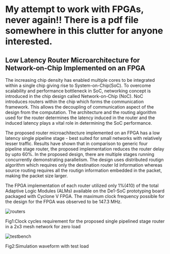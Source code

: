 # My attempt to work with FPGAs, never again!! There is a pdf file somewhere in this clutter for anyone interested.

## Low Latency Router Microarchitecture for Network-on-Chip Implemented on an FPGA

The increasing chip density has enabled multiple cores to be integrated within a single chip giving rise to System-on-Chip(SoC). To overcome scalability and performance bottleneck in SoC, networking concept is introduced in the chip design called Network-on-Chip (NoC). NoC introduces routers within the chip which forms the communication framework. This allows the decoupling of communication aspect of the design from the computation. The architecture and the routing algorithm used for the router determines the latency induced in the router and the induced latency plays a vital role in determining the SoC performance. 

The proposed router microachitecture implemented on an FPGA has a low latency single pipeline stage - best suited for small networks with relatively lesser traffic. Results have shown that in comparison to generic four pipeline stage router, the proposed implementation reduces the router delay by upto 60%. In the proposed design, there are multiple stages running concurrently demonstrating parallelism. The design uses distributed routign algorithm which requires only the destination router Id information whereas source routing requires all the routign information embedded in the packet, making the packet size larger. 

The FPGA implementation of each router utilized only 1%(410) of the total Adaptive Logic Modules (ALMs) available on the De1-SoC prototyping board packaged with Cyclone V FPGA. The maximum clock frequency possible for the design for the FPGA was observed to be 147.3 MHz.



![routers](https://user-images.githubusercontent.com/13660762/28440666-27c58ed4-6d9f-11e7-96cf-1a93d7a3ce83.png)

Fig1:Clock cycles requirement for the proposed single pipelined stage router in a 2x3 mesh network for zero load


![testbench](https://user-images.githubusercontent.com/13660762/28440667-27c9529e-6d9f-11e7-9d0d-7adff6206e28.png)

Fig2:Simulation waveform with test load
